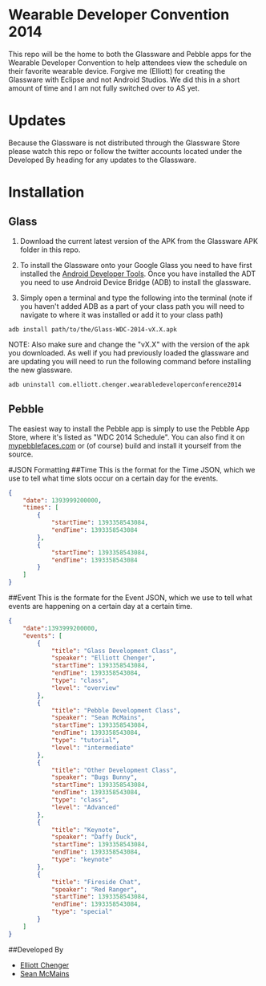 Wearable Developer Convention 2014
==================================

This repo will be the home to both the Glassware and Pebble apps for the Wearable Developer Convention to help attendees view the schedule on their favorite wearable device. Forgive me (Elliott) for creating the Glassware with Eclipse and not Android Studios. We did this in a short amount of time and I am not fully switched over to AS yet. 

# Updates
Because the Glassware is not distributed through the Glassware Store please watch this repo or follow the twitter accounts located under the Developed By heading for any updates to the Glassware. 

# Installation

## Glass
1. Download the current latest version of the APK from the Glassware APK folder in this repo.

2. To install the Glassware onto your Google Glass you need to have first installed the [Android Developer Tools](http://developer.android.com/sdk/installing/bundle.html). Once you have installed the ADT you need to use Android Device Bridge (ADB) to install the glassware. 

3. Simply open a terminal and type the following into the terminal (note if you haven't added ADB as a part of your class path you will need to navigate to where it was installed or add it to your class path)

```
adb install path/to/the/Glass-WDC-2014-vX.X.apk 
```
NOTE: Also make sure and change the "vX.X" with the version of the apk you downloaded. As well if you had previously loaded the glassware and are updating you will need to run the following command before installing the new glassware.

```
adb uninstall com.elliott.chenger.wearabledeveloperconference2014
```

## Pebble

The easiest way to install the Pebble app is simply to use the Pebble App Store, where it's listed as "WDC 2014 Schedule". You can also find it on [mypebblefaces.com](http://www.mypebblefaces.com/apps/2509/10559/) or (of course) build and install it yourself from the source.

#JSON Formatting
##Time
This is the format for the Time JSON, which we use to tell what time slots occur on a certain day for the events.
```json
{
    "date": 1393999200000,
    "times": [
        {
            "startTime": 1393358543084,
            "endTime": 1393358543084
        },
        {
            "startTime": 1393358543084,
            "endTime": 1393358543084
        }
    ]
}
```
##Event 
This is the formate for the Event JSON, which we use to tell what events are happening on a certain day at a certain time.
```json
{
    "date":1393999200000,
    "events": [
        {
            "title": "Glass Development Class",
            "speaker": "Elliott Chenger",
            "startTime": 1393358543084,
            "endTime": 1393358543084,
            "type": "class",
            "level": "overview"
        },
        {
            "title": "Pebble Development Class",
            "speaker": "Sean McMains",
            "startTime": 1393358543084,
            "endTime": 1393358543084,
            "type": "tutorial",
            "level": "intermediate"
        },
        {
            "title": "Other Development Class",
            "speaker": "Bugs Bunny",
            "startTime": 1393358543084,
            "endTime": 1393358543084,
            "type": "class",
            "level": "Advanced"
        },
        {
            "title": "Keynote",
            "speaker": "Daffy Duck",
            "startTime": 1393358543084,
            "endTime": 1393358543084,
            "type": "keynote"
        },
        {
            "title": "Fireside Chat",
            "speaker": "Red Ranger",
            "startTime": 1393358543084,
            "endTime": 1393358543084,
            "type": "special"
        }
    ]
}
```

##Developed By
- [Elliott Chenger](https://twitter.com/Echenger)
- [Sean McMains](https://twitter.com/SeanMcTex)

